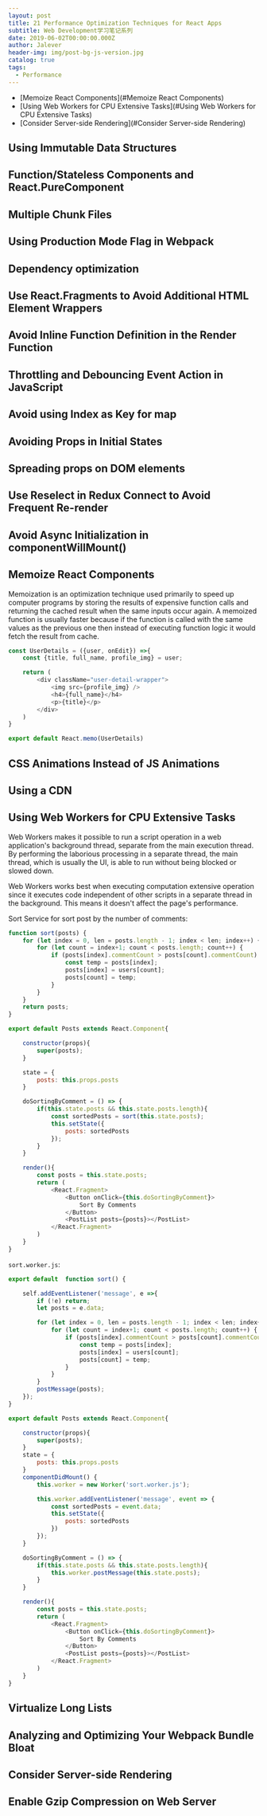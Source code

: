 ```yaml
---
layout: post
title: 21 Performance Optimization Techniques for React Apps
subtitle: Web Development学习笔记系列
date: 2019-06-02T00:00:00.000Z
author: Jalever
header-img: img/post-bg-js-version.jpg
catalog: true
tags:
  - Performance
---
```


- [Memoize React Components](#Memoize React Components)
- [Using Web Workers for CPU Extensive Tasks](#Using Web Workers for CPU Extensive Tasks)
- [Consider Server-side Rendering](#Consider Server-side Rendering)

## Using Immutable Data Structures

## Function/Stateless Components and React.PureComponent

## Multiple Chunk Files

## Using Production Mode Flag in Webpack

## Dependency optimization

## Use React.Fragments to Avoid Additional HTML Element Wrappers

## Avoid Inline Function Definition in the Render Function

## Throttling and Debouncing Event Action in JavaScript

## Avoid using Index as Key for map

## Avoiding Props in Initial States

## Spreading props on DOM elements

## Use Reselect in Redux Connect to Avoid Frequent Re-render

## Avoid Async Initialization in componentWillMount()

## Memoize React Components

Memoization is an optimization technique used primarily to speed up computer programs by storing the results of expensive function calls and returning the cached result when the same inputs occur again. A memoized function is usually faster because if the function is called with the same values as the previous one then instead of executing function logic it would fetch the result from cache.

```javascript
const UserDetails = ({user, onEdit}) =>{
    const {title, full_name, profile_img} = user;

    return (
        <div className="user-detail-wrapper">
            <img src={profile_img} />
            <h4>{full_name}</h4>
            <p>{title}</p>
        </div>
    )
}

export default React.memo(UserDetails)
```

## CSS Animations Instead of JS Animations

## Using a CDN

## Using Web Workers for CPU Extensive Tasks

Web Workers makes it possible to run a script operation in a web application's background thread, separate from the main execution thread. By performing the laborious processing in a separate thread, the main thread, which is usually the UI, is able to run without being blocked or slowed down.

Web Workers works best when executing computation extensive operation since it executes code independent of other scripts in a separate thread in the background. This means it doesn't affect the page's performance.

Sort Service for sort post by the number of comments:

```javascript
function sort(posts) {
    for (let index = 0, len = posts.length - 1; index < len; index++) {
        for (let count = index+1; count < posts.length; count++) {
            if (posts[index].commentCount > posts[count].commentCount) {
                const temp = posts[index];
                posts[index] = users[count];
                posts[count] = temp;
            }
        }
    }
    return posts;
}

export default Posts extends React.Component{

    constructor(props){
        super(posts);
    }

    state = {
        posts: this.props.posts
    }

    doSortingByComment = () => {
        if(this.state.posts && this.state.posts.length){
            const sortedPosts = sort(this.state.posts);
            this.setState({
                posts: sortedPosts
            });
        }
    }

    render(){
        const posts = this.state.posts;
        return (
            <React.Fragment>
                <Button onClick={this.doSortingByComment}>
                    Sort By Comments
                </Button>
                <PostList posts={posts}></PostList>
            </React.Fragment>
        )
    }
}
```

`sort.worker.js`:

```javascript
export default  function sort() {

    self.addEventListener('message', e =>{
        if (!e) return;
        let posts = e.data;

        for (let index = 0, len = posts.length - 1; index < len; index++) {
            for (let count = index+1; count < posts.length; count++) {
                if (posts[index].commentCount > posts[count].commentCount) {
                    const temp = posts[index];
                    posts[index] = users[count];
                    posts[count] = temp;
                }
            }
        }
        postMessage(posts);
    });
}
```

```javascript
export default Posts extends React.Component{

    constructor(props){
        super(posts);
    }
    state = {
        posts: this.props.posts
    }
    componentDidMount() {
        this.worker = new Worker('sort.worker.js');

        this.worker.addEventListener('message', event => {
            const sortedPosts = event.data;
            this.setState({
                posts: sortedPosts
            })
        });
    }

    doSortingByComment = () => {
        if(this.state.posts && this.state.posts.length){
            this.worker.postMessage(this.state.posts);
        }
    }

    render(){
        const posts = this.state.posts;
        return (
            <React.Fragment>
                <Button onClick={this.doSortingByComment}>
                    Sort By Comments
                </Button>
                <PostList posts={posts}></PostList>
            </React.Fragment>
        )
    }
}
```

## Virtualize Long Lists

## Analyzing and Optimizing Your Webpack Bundle Bloat

## Consider Server-side Rendering

## Enable Gzip Compression on Web Server
